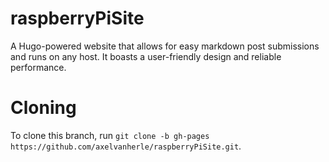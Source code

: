 # raspberryPiSite

A Hugo-powered website that allows for easy markdown post submissions and runs on any host. It boasts a user-friendly design and reliable performance.

# Cloning

To clone this branch, run `git clone -b gh-pages https://github.com/axelvanherle/raspberryPiSite.git`.
